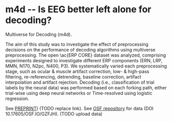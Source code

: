 # m4d -- Is EEG better left alone for decoding?
Multiverse for Decoding (m4d).


The aim of this study was to investigate the effect of preprocessing decisions on the performance of decoding algorithms using multiverse preprocessing. The open \ac{ERP CORE} dataset was analyzed, comprising experiments designed to investigate different ERP components (ERN, LRP, MMN, N170, N2pc, N400, P3). We systematically varied each preprocessing stage, such as ocular \& muscle artifact correction, low- & high-pass filtering, re-referencing, detrending, baseline correction, artifact interpolation and artifact rejection. Decoding (i.e., classification of trial labels by the neural data) was performed based on each forking path, either trial-wise using deep neural networks or Time-resolved using logistic regression.

See [PREPRINT](https://sea-eye.org/en/)) (TODO replace link).
See [OSF repository](https://osf.io/gzfjh/) for data (DOI 10.17605/OSF.IO/GZFJH). (TODO upload data)



